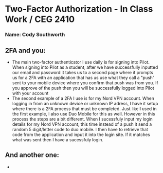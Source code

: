 # Two-Factor Authorization - In Class Work / CEG 2410

### Name: Cody Southworth 

## 2FA and you:
- The main two-factor authenticator I use daily is for signing into Pilot. When signing into Pilot as a student, after we have successfully inputted our email and password it takes us to a second page where it prompts us for a 2FA with an application that has us use what they call a "push" sent to your mobile device where you confirm that push was from you. If you approve of the push then you will be successfully logged into Pilot with your account
- The second example of a 2FA I use is for my Nord VPN account. When logging in from an unknown device or unknown IP adress, I have it setup where there is a 2FA process that must be completed. Just like I used in the first example, I also use Duo Mobile for this as well. However in this process the steps are a bit different. When I sucessfuly input my login details for my Nord VPN account, this time instead of a push it send a random 5 digit/letter code to duo mobile. I then have to retrieve that code from the application and input it into the login site. If it matches what was sent then I have a sucessfuly login.

## And another one:
- 
